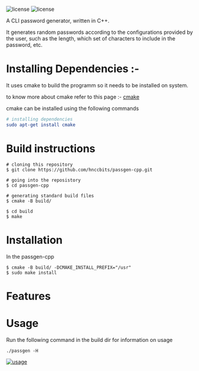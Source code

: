 <!-- # passgen-cpp
A CLI password generator written in C++

## Build

```
git clone https://github.com/hnccbits/passgen-cpp.git
cd passgen-cpp
cmake -B build/
cd build
make
```

[Read Design goals](DESIGN.md) -->
![license](https://img.shields.io/badge/license-MIT-brightgreen) 
![license](https://img.shields.io/badge/dependencies-cmake-yellowgreen)

 A CLI password generator, written in C++.

 It generates random passwords according to the configurations provided by the user, such as the length, which set of characters to include in the password, etc. 


# Installing Dependencies :-
 It uses cmake to build the programm so it needs to be installed on system.

to know more about cmake refer to this page :- [cmake](https://cmake.org/cmake/help/latest/guide/tutorial/index.html)

 cmake can be installed using the following commands



```cmake
# installing dependencies
sudo apt-get install cmake
```
# Build instructions

```build
# cloning this repository
$ git clone https://github.com/hnccbits/passgen-cpp.git

# going into the reposistory
$ cd passgen-cpp

# generating standard build files
$ cmake -B build/

$ cd build
$ make
```

# Installation

In the passgen-cpp

```
$ cmake -B build/ -DCMAKE_INSTALL_PREFIX="/usr"
$ sudo make install
```
# Features


# Usage
 Run the following command in  the build dir for information on usage
 ```
 ./passgen -H
 ```
 [![usage](blob:https://carbon.now.sh/b69893f8-2938-48cb-846b-a8fc19a3981d)](https://username.github.io/)


